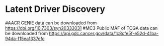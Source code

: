 # Latent Driver Discovery

#AACR GENIE data can be downloaded from https://doi.org/10.7303/syn20333031
#MC3 Public MAF of TCGA data can be downloaded from https://api.gdc.cancer.gov/data/1c8cfe5f-e52d-41ba-94da-f15ea1337efc
